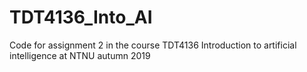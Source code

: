# TDT4136_Into_AI
Code for assignment 2 in the course TDT4136 Introduction to artificial intelligence at NTNU autumn 2019

